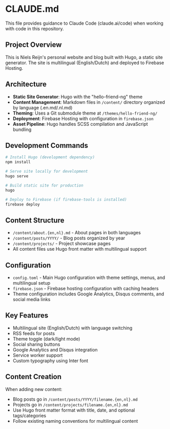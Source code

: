 # CLAUDE.md

This file provides guidance to Claude Code (claude.ai/code) when working with code in this repository.

## Project Overview

This is Niels Reijn's personal website and blog built with Hugo, a static site generator. The site is multilingual (English/Dutch) and deployed to Firebase Hosting.

## Architecture

- **Static Site Generator**: Hugo with the "hello-friend-ng" theme
- **Content Management**: Markdown files in `/content/` directory organized by language (.en.md/.nl.md)
- **Theming**: Uses a Git submodule theme at `/themes/hello-friend-ng/`
- **Deployment**: Firebase Hosting with configuration in `firebase.json`
- **Asset Pipeline**: Hugo handles SCSS compilation and JavaScript bundling

## Development Commands

```bash
# Install Hugo (development dependency)
npm install

# Serve site locally for development
hugo serve

# Build static site for production
hugo

# Deploy to Firebase (if firebase-tools is installed)
firebase deploy
```

## Content Structure

- `/content/about.{en,nl}.md` - About pages in both languages
- `/content/posts/YYYY/` - Blog posts organized by year
- `/content/projects/` - Project showcase pages
- All content files use Hugo front matter with multilingual support

## Configuration

- `config.toml` - Main Hugo configuration with theme settings, menus, and multilingual setup
- `firebase.json` - Firebase hosting configuration with caching headers
- Theme configuration includes Google Analytics, Disqus comments, and social media links

## Key Features

- Multilingual site (English/Dutch) with language switching
- RSS feeds for posts
- Theme toggle (dark/light mode)
- Social sharing buttons
- Google Analytics and Disqus integration
- Service worker support
- Custom typography using Inter font

## Content Creation

When adding new content:
- Blog posts go in `/content/posts/YYYY/filename.{en,nl}.md`
- Projects go in `/content/projects/filename.{en,nl}.md`
- Use Hugo front matter format with title, date, and optional tags/categories
- Follow existing naming conventions for multilingual content